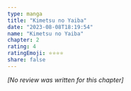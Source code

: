 ```yaml
---
type: manga
title: "Kimetsu no Yaiba"
date: "2023-08-08T18:19:54"
name: "Kimetsu no Yaiba"
chapter: 2
rating: 4
ratingEmoji: ⭐️⭐️⭐️⭐️
share: false
---
```


_[No review was written for this chapter]_
